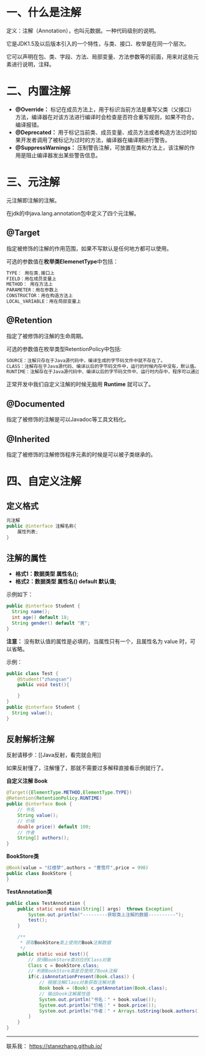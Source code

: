 # 一、什么是注解

定义：注解（Annotation），也叫元数据。一种代码级别的说明。

它是JDK1.5及以后版本引入的一个特性，与类、接口、枚举是在同一个层次。

它可以声明在包、类、字段、方法、局部变量、方法参数等的前面，用来对这些元素进行说明，注释。

# 二、内置注解

- **@Override：** 标记在成员方法上，用于标识当前方法是重写父类（父接口）方法，编译器在对该方法进行编译时会检查是否符合重写规则，如果不符合，编译报错。
- **@Deprecated：** 用于标记当前类、成员变量、成员方法或者构造方法过时如果开发者调用了被标记为过时的方法，编译器在编译期进行警告。
- **@SuppressWarnings：** 压制警告注解，可放置在类和方法上，该注解的作用是阻止编译器发出某些警告信息。

# 三、元注解

元注解即注解的注解。

在jdk的中java.lang.annotation包中定义了四个元注解。

## @Target

指定被修饰的注解的作用范围，如果不写默认是任何地方都可以使用。

可选的参数值在**枚举类ElemenetType**中包括：

```java
TYPE： 用在类,接口上
FIELD：用在成员变量上
METHOD： 用在方法上
PARAMETER：用在参数上
CONSTRUCTOR：用在构造方法上
LOCAL_VARIABLE：用在局部变量上
```

## @Retention

指定了被修饰的注解的生命周期。

可选的参数值在枚举类型RetentionPolicy中包括:

```java
SOURCE：注解只存在于Java源代码中，编译生成的字节码文件中就不存在了。
CLASS：注解存在于Java源代码、编译以后的字节码文件中，运行的时候内存中没有，默认值。
RUNTIME：注解存在于Java源代码中、编译以后的字节码文件中、运行时内存中，程序可以通过反射获取该注解。
```

正常开发中我们自定义注解的时候无脑用 **Runtime** 就可以了。

## @Documented

指定了被修饰的注解是可以Javadoc等工具文档化。

## @Inherited

指定了被修饰的注解修饰程序元素的时候是可以被子类继承的。

# 四、自定义注解

## 定义格式

```java
元注解
public @interface 注解名称{
	属性列表;
}
```

## 注解的属性

- **格式1：数据类型 属性名();**
- **格式2：数据类型 属性名() default 默认值;**

示例如下：

```java
public @interface Student {
  String name(); 
  int age() default 18; 
  String gender() default "男"; 
} 
```

**注意：**
没有默认值的属性是必填的，当属性只有一个，且属性名为 value 时，可以省略。

示例：

```java
public class Test {
    @Student("zhangsan")
    public void test(){

    }
}
public @interface Student {
  String value(); 
} 
```

## 反射解析注解

反射请移步：[[Java反射，看完就会用]]

如果反射懂了，注解懂了，那就不需要过多解释直接看示例就行了。

**自定义注解 Book**

```java
@Target({ElementType.METHOD,ElementType.TYPE})
@Retention(RetentionPolicy.RUNTIME)
public @interface Book {
    // 书名
    String value();
    // 价格
    double price() default 100;
    // 作者
    String[] authors();
}
```


**BookStore类**

```java
@Book(value = "红楼梦",authors = "曹雪芹",price = 998)
public class BookStore {
}
```


**TestAnnotation类**

```java
public class TestAnnotation {
    public static void main(String[] args)  throws Exception{
        System.out.println("---------获取类上注解的数据----------");
        test();
    }

    /**
     * 获取BookStore类上使用的Book注解数据
     */
    public static void test(){
        // 获得BookStore类对应的Class对象
        Class c = BookStore.class;
        // 判断BookStore类是否使用了Book注解
        if(c.isAnnotationPresent(Book.class)) {
            // 根据注解Class对象获取注解对象
            Book book = (Book) c.getAnnotation(Book.class);
            // 输出book注解属性值
            System.out.println("书名：" + book.value());
            System.out.println("价格：" + book.price());
            System.out.println("作者：" + Arrays.toString(book.authors()));
        }
    }
}
```

---

联系我：
https://stanezhang.github.io/